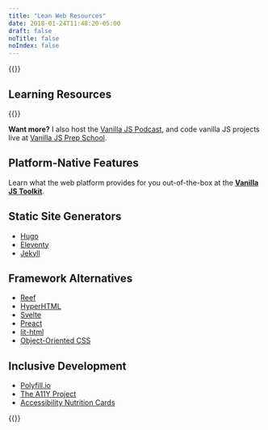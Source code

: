 ```yaml
---
title: "Lean Web Resources"
date: 2018-01-24T11:48:20-05:00
draft: false
noTitle: false
noIndex: false
---
```


{{<cta for="leanweb-resources">}}

## Learning Resources

{{<cta for="products">}}

**Want more?** I also host the [Vanilla JS Podcast](https://vanillajspodcast.com), and code vanilla JS projects live at [Vanilla JS Prep School](https://vanillajsprepschool.com).

## Platform-Native Features

Learn what the web platform provides for you out-of-the-box at the **[Vanilla JS Toolkit](https://vanillajstoolkit.com/)**.

## Static Site Generators

- [Hugo](https://gohugo.io/)
- [Eleventy](https://www.11ty.io/)
- [Jekyll](https://jekyllrb.com/)

## Framework Alternatives

- [Reef](https://github.com/cferdinandi/reef)
- [HyperHTML](https://viperhtml.js.org/hyperhtml/documentation/)
- [Svelte](https://svelte.dev/)
- [Preact](https://preactjs.com/)
- [lit-html](https://lit-html.polymer-project.org/)
- [Object-Oriented CSS](https://www.slideshare.net/stubbornella/object-oriented-css)

## Inclusive Development

- [Polyfill.io](https://polyfill.io)
- [The A11Y Project](https://a11yproject.com/)
- [Accessibility Nutrition Cards](https://davatron5000.github.io/a11y-nutrition-cards/)

{{<mailchimp intro="true">}}